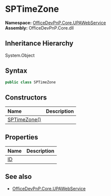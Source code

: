 # SPTimeZone
  

**Namespace:** [OfficeDevPnP.Core.UPAWebService](OfficeDevPnP.Core.UPAWebService.md)  
**Assembly:** OfficeDevPnP.Core.dll  
## Inheritance Hierarchy
System.Object  
## Syntax
```C#
public class SPTimeZone
```
## Constructors
|**Name**|**Description**|
|:-----|:-----|
| [SPTimeZone()](OfficeDevPnP.Core.UPAWebService.SPTimeZone.Constructor1details.md) | 
## Properties
|**Name**|**Description**|
|:-----|:-----|
| [ID](OfficeDevPnP.Core.UPAWebService.SPTimeZone.ID.md) | 
## See also
- [OfficeDevPnP.Core.UPAWebService](OfficeDevPnP.Core.UPAWebService.md)

